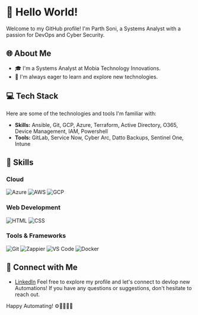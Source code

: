 # 👋 Hello World!

Welcome to my GitHub profile! I'm Parth Soni, a Systems Analyst with a passion for DevOps and Cyber Security.

## 🌐 About Me

- 🎓 I'm a Systems Analyst at Mobia Technology Innovations.
- 🌱 I'm always eager to learn and explore new technologies.

## 💻 Tech Stack

Here are some of the technologies and tools I'm familiar with:

- **Skills:** Ansible, Git, GCP, Azure, Terraform, Active Directory, O365, Device Management, IAM, Powershell
- **Tools:** GitLab, Service Now, Cyber Arc, Datto Backups, Sentinel One, Intune



## 🚀 Skills

### Cloud
![Azure](https://img.shields.io/badge/Azure-★★★☆☆-blue)
![AWS](https://img.shields.io/badge/AWS-★★☆☆☆-red)
![GCP](https://img.shields.io/badge/GCP-★★★☆☆-green)


### Web Development
![HTML](https://img.shields.io/badge/HTML-★★★★☆-red)
![CSS](https://img.shields.io/badge/CSS-★★★☆☆-blue)


### Tools & Frameworks
![Git](https://img.shields.io/badge/Git-★★★☆☆-red)
![Zappier](https://img.shields.io/badge/Zappier-★★★☆☆-green)
![VS Code](https://img.shields.io/badge/VS_Code-★★☆☆☆-blue)
![Docker](https://img.shields.io/badge/Docker-★☆☆☆☆-green)

## 🤝 Connect with Me

- [LinkedIn](https://www.linkedin.com/in/parthsoni512)
Feel free to explore my profile and let's connect to devlop new Automations! If you have any questions or suggestions, don't hesitate to reach out.

Happy Automating! ⚙️🔨👩‍💻🚀



